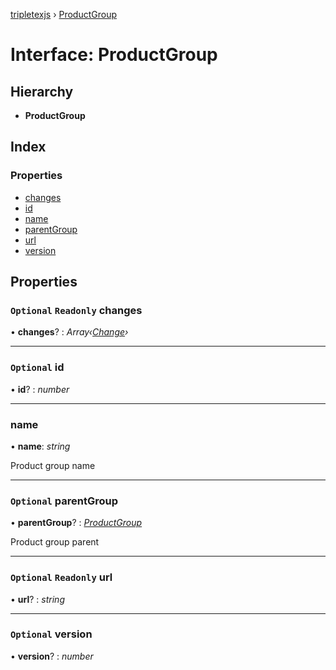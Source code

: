 [tripletexjs](../README.md) › [ProductGroup](productgroup.md)

# Interface: ProductGroup

## Hierarchy

* **ProductGroup**

## Index

### Properties

* [changes](productgroup.md#optional-readonly-changes)
* [id](productgroup.md#optional-id)
* [name](productgroup.md#name)
* [parentGroup](productgroup.md#optional-parentgroup)
* [url](productgroup.md#optional-readonly-url)
* [version](productgroup.md#optional-version)

## Properties

### `Optional` `Readonly` changes

• **changes**? : *Array‹[Change](../modules/change.md)›*

___

### `Optional` id

• **id**? : *number*

___

###  name

• **name**: *string*

Product group name

___

### `Optional` parentGroup

• **parentGroup**? : *[ProductGroup](productgroup.md)*

Product group parent

___

### `Optional` `Readonly` url

• **url**? : *string*

___

### `Optional` version

• **version**? : *number*
